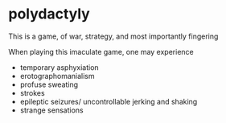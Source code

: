 # polydactyly

This is a game, of war, strategy, and most importantly fingering

When playing this imaculate game, one may experience
  - temporary asphyxiation
  - erotographomanialism
  - profuse sweating
  - strokes
  - epileptic seizures/ uncontrollable jerking and shaking
  - strange sensations
  
  
